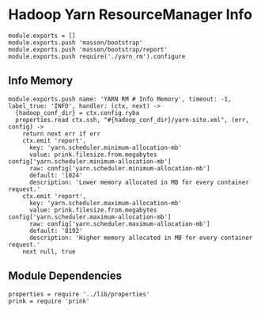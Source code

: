 
# Hadoop Yarn ResourceManager Info

    module.exports = []
    module.exports.push 'masson/bootstrap'
    module.exports.push 'masson/bootstrap/report'
    module.exports.push require('./yarn_rm').configure

## Info Memory

    module.exports.push name: 'YARN RM # Info Memory', timeout: -1, label_true: 'INFO', handler: (ctx, next) ->
      {hadoop_conf_dir} = ctx.config.ryba
      properties.read ctx.ssh, "#{hadoop_conf_dir}/yarn-site.xml", (err, config) ->
        return next err if err
        ctx.emit 'report',
          key: 'yarn.scheduler.minimum-allocation-mb'
          value: prink.filesize.from.megabytes config['yarn.scheduler.minimum-allocation-mb']
          raw: config['yarn.scheduler.minimum-allocation-mb']
          default: '1024'
          description: 'Lower memory allocated in MB for every container request.'
        ctx.emit 'report',
          key: 'yarn.scheduler.maximum-allocation-mb'
          value: prink.filesize.from.megabytes config['yarn.scheduler.maximum-allocation-mb']
          raw: config['yarn.scheduler.maximum-allocation-mb']
          default: '8192'
          description: 'Higher memory allocated in MB for every container request.'
        next null, true

## Module Dependencies

    properties = require '../lib/properties'
    prink = require 'prink'




